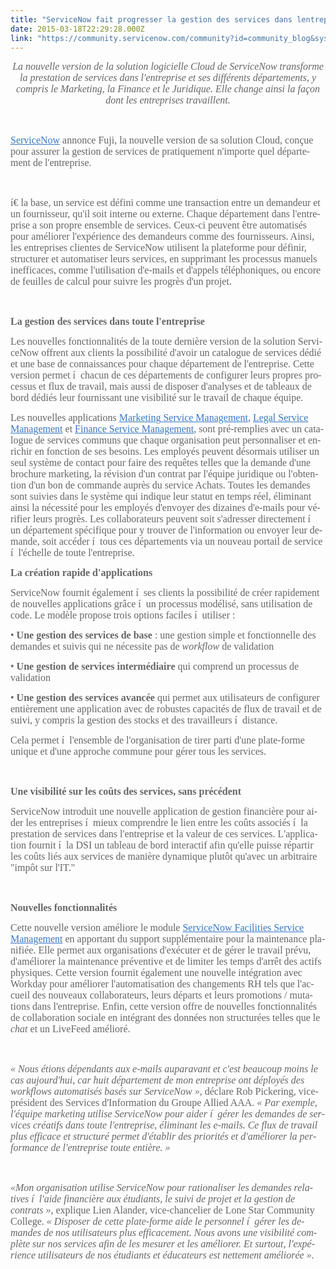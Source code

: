 ```yaml
---
title: "ServiceNow fait progresser la gestion des services dans lentreprise"
date: 2015-03-18T22:29:28.000Z
link: "https://community.servicenow.com/community?id=community_blog&sys_id=5f9dae69dbd0dbc01dcaf3231f961998"
---
```

<p align="center" style="font-family: arial, sans-serif; color: #666666;"><span style="font-style: inherit; font-size: 10pt; font-family: inherit; text-align: left;"><em style="font-family: inherit;"><span lang="FR" style="font-style: inherit; font-size: 12pt; font-family: Calibri;">La nouvelle version de la solution logicielle Cloud de ServiceNow transforme la prestation de services dans l'entreprise et ses différents départements, y compris le Marketing, la Finance et le Juridique. Elle change ainsi la façon dont les entreprises travaillent.</span></em></span></p><p align="center" style="font-family: arial, sans-serif; color: #666666;"><span style="font-style: inherit; font-size: 10pt; font-family: inherit; text-align: left;"><em style="font-family: inherit;"><span lang="FR" style="font-style: inherit; font-size: 12pt; font-family: Calibri;"><br/></span></em></span></p><p style="font-family: arial, sans-serif; color: #666666;"><a class="jive-link-external-small" href="http://www.servicenow.com/" rel="nofollow" style="font-style: inherit; font-family: inherit; color: #3778c7;" target="_blank"><span style="font-style: inherit; font-size: 12pt; font-family: Calibri;">ServiceNow</span></a><span lang="FR" style="font-style: inherit; font-size: 12pt; font-family: Calibri;"> annonce Fuji, la nouvelle version de sa solution Cloud, conçue pour assurer la gestion de services de pratiquement n'importe quel département de l'entreprise. </span></p><p style="font-family: arial, sans-serif; color: #666666;"><span lang="FR" style="font-style: inherit; font-size: 12pt; font-family: Calibri;"><br/></span></p><p style="font-family: arial, sans-serif; color: #666666;"><span lang="FR" style="font-style: inherit; font-size: 12pt; font-family: Calibri;">í€ la base, un service est défini comme une transaction entre un demandeur et un fournisseur, qu'il soit interne ou externe. Chaque département dans l'entreprise a son propre ensemble de services. Ceux-ci peuvent être automatisés pour améliorer l'expérience des demandeurs comme des fournisseurs. Ainsi, les entreprises clientes de ServiceNow utilisent la plateforme pour définir, structurer et automatiser leurs services, en supprimant les processus manuels inefficaces, comme l'utilisation d'e-mails et d'appels téléphoniques, ou encore de feuilles de calcul pour suivre les progrès d'un projet.</span></p><p style="font-family: arial, sans-serif; color: #666666;"><span lang="FR" style="font-style: inherit; font-size: 12pt; font-family: Calibri;"><br/></span></p><p style="font-family: arial, sans-serif; color: #666666;"><strong style="font-style: inherit; font-family: inherit;"><span lang="FR" style="font-weight: inherit; font-style: inherit; font-size: 12pt; font-family: Calibri;">La gestion des services dans toute l'entreprise</span></strong></p><p style="font-family: arial, sans-serif; color: #666666;"><span lang="FR" style="font-style: inherit; font-size: 12pt; font-family: Calibri;">Les nouvelles fonctionnalités de la toute dernière version de la solution ServiceNow offrent aux clients la possibilité d'avoir un catalogue de services dédié et une base de connaissances pour chaque département de l'entreprise. Cette version permet í  chacun de ces départements de configurer leurs propres processus et flux de travail, mais aussi de disposer d'analyses et de tableaux de bord dédiés leur fournissant une visibilité sur le travail de chaque équipe.</span></p><p style="font-family: arial, sans-serif; color: #666666;"><span lang="FR" style="font-style: inherit; font-size: 12pt; font-family: Calibri;">Les nouvelles applications </span><a class="jive-link-external-small" href="http://www.servicenow.com/products/marketing-service-management.html" rel="nofollow" style="font-style: inherit; font-family: inherit; color: #3778c7;" target="_blank"><span style="font-style: inherit; font-size: 12pt; font-family: Calibri;">Marketing Service Management</span></a><span lang="FR" style="font-style: inherit; font-size: 12pt; font-family: Calibri;">, </span><a class="jive-link-external-small" href="http://www.servicenow.com/products/legal-service-management.html" rel="nofollow" style="font-style: inherit; font-family: inherit; color: #3778c7;" target="_blank"><span style="font-style: inherit; font-size: 12pt; font-family: Calibri;">Legal Service Management</span></a><span lang="FR" style="font-style: inherit; font-size: 12pt; font-family: Calibri;"> et </span><a class="jive-link-external-small" href="http://www.servicenow.com/products/finance-service-management.html" rel="nofollow" style="font-style: inherit; font-family: inherit; color: #3778c7;" target="_blank"><span style="font-style: inherit; font-size: 12pt; font-family: Calibri;">Finance Service Management</span></a><span lang="FR" style="font-style: inherit; font-size: 12pt; font-family: Calibri;">,</span> <span lang="FR" style="font-style: inherit; font-size: 12pt; font-family: Calibri;">sont pré-remplies avec un catalogue de services communs que chaque organisation peut personnaliser et enrichir en fonction de ses besoins. Les employés peuvent désormais utiliser un seul système de contact<em style="font-family: inherit;"> </em>pour faire des requêtes telles que la demande d'une brochure marketing, la révision d'un contrat par l'équipe juridique ou l'obtention d'un bon de commande auprès du service Achats. Toutes les demandes sont suivies dans le système qui indique leur statut en temps réel, éliminant ainsi la nécessité pour les employés d'envoyer des dizaines d'e-mails pour vérifier leurs progrès. Les collaborateurs peuvent soit s'adresser directement í  un département spécifique pour y trouver de l'information ou envoyer leur demande, soit accéder í  tous ces départements via un nouveau portail de service í  l'échelle de toute l'entreprise.</span></p><p></p><p style="font-family: arial, sans-serif; color: #666666;"><strong style="font-style: inherit; font-family: inherit;"><span lang="FR" style="font-weight: inherit; font-style: inherit; font-size: 12pt; font-family: Calibri;">La création rapide d'applications</span></strong></p><p style="font-family: arial, sans-serif; color: #666666;"><span lang="FR" style="font-style: inherit; font-size: 12pt; font-family: Calibri;">ServiceNow fournit également í  ses clients la possibilité de créer rapidement de nouvelles applications grâce í  un processus modélisé, sans utilisation de code. Le modèle propose trois options faciles í  utiliser :</span></p><p style="font-family: arial, sans-serif; color: #666666;"><span lang="FR" style="font-style: inherit; font-size: 12pt; font-family: Calibri;">• <strong style="font-style: inherit; font-family: inherit;">Une gestion des services de base</strong> : une gestion simple et fonctionnelle des demandes et suivis qui ne nécessite pas de <em style="font-family: inherit;">workflow</em> de validation</span></p><p style="font-family: arial, sans-serif; color: #666666;"><span lang="FR" style="font-style: inherit; font-size: 12pt; font-family: Calibri;">• <strong style="font-style: inherit; font-family: inherit;">Une gestion de services intermédiaire</strong> qui comprend un processus de validation</span></p><p style="font-family: arial, sans-serif; color: #666666;"><span lang="FR" style="font-style: inherit; font-size: 12pt; font-family: Calibri;">• <strong style="font-style: inherit; font-family: inherit;">Une gestion des services avancée</strong> qui permet aux utilisateurs de configurer entièrement une application avec de robustes capacités de flux de travail et de suivi, y compris la gestion des stocks et des travailleurs í  distance.</span></p><p style="font-family: arial, sans-serif; color: #666666;"><span lang="FR" style="font-style: inherit; font-size: 12pt; font-family: Calibri;">Cela permet í  l'ensemble de l'organisation de tirer parti d'une plate-forme unique et d'une approche commune pour gérer tous les services.</span></p><p style="font-family: arial, sans-serif; color: #666666;"><strong style="font-style: inherit; font-family: inherit;"><span lang="FR" style="font-weight: inherit; font-style: inherit; font-size: 12pt; font-family: Calibri;"><br/></span></strong></p><p style="font-family: arial, sans-serif; color: #666666;"><strong style="font-style: inherit; font-family: inherit;"><span lang="FR" style="font-weight: inherit; font-style: inherit; font-size: 12pt; font-family: Calibri;">Une visibilité sur les coûts des services, sans précédent</span></strong></p><p style="font-family: arial, sans-serif; color: #666666;"><span lang="FR" style="font-style: inherit; font-size: 12pt; font-family: Calibri;">ServiceNow introduit une nouvelle application de gestion financière pour aider les entreprises í  mieux comprendre le lien entre les coûts associés í  la prestation de services dans l'entreprise et la valeur de ces services. L'application fournit í  la DSI un tableau de bord interactif afin qu'elle puisse répartir les coûts liés aux services de manière dynamique plutôt qu'avec un arbitraire "impôt sur l'IT."</span></p><p style="font-family: arial, sans-serif; color: #666666;"><strong style="font-style: inherit; font-family: inherit;"><span lang="FR" style="font-weight: inherit; font-style: inherit; font-size: 12pt; font-family: Calibri;"><br/></span></strong></p><p style="font-family: arial, sans-serif; color: #666666;"><strong style="font-style: inherit; font-family: inherit;"><span lang="FR" style="font-weight: inherit; font-style: inherit; font-size: 12pt; font-family: Calibri;">Nouvelles fonctionnalités</span></strong></p><p style="font-family: arial, sans-serif; color: #666666;"><span lang="FR" style="font-style: inherit; font-size: 12pt; font-family: Calibri;">Cette nouvelle version améliore le module </span><a class="jive-link-external-small" href="http://www.servicenow.com/solutions/facilities-service-management.html" rel="nofollow" style="font-style: inherit; font-family: inherit; color: #3778c7;" target="_blank"><span style="font-style: inherit; font-size: 12pt; font-family: Calibri;">ServiceNow Facilities Service Management</span></a> <span lang="FR" style="font-style: inherit; font-size: 12pt; font-family: Calibri;">en apportant du support supplémentaire pour la maintenance planifiée. Elle permet aux organisations d'exécuter et de gérer le travail prévu, d'améliorer la maintenance préventive et de limiter les temps d'arrêt des actifs physiques. Cette version fournit également une nouvelle intégration avec Workday pour améliorer l'automatisation des changements RH tels que l'accueil des nouveaux collaborateurs, leurs départs et leurs promotions / mutations dans l'entreprise. Enfin, cette version offre de nouvelles fonctionnalités de collaboration sociale en intégrant des données non structurées telles que le <em style="font-family: inherit;">chat</em> et un LiveFeed amélioré.</span></p><p style="font-family: arial, sans-serif; color: #666666;"><span lang="FR" style="font-style: inherit; font-size: 12pt; font-family: Calibri;"><br/></span></p><p style="font-family: arial, sans-serif; color: #666666;"><em style="font-family: inherit;"><span lang="FR" style="font-style: inherit; font-size: 12pt; font-family: Calibri;"> « Nous étions dépendants aux e-mails auparavant et c'est beaucoup moins le cas aujourd'hui, car huit département de mon entreprise ont déployés des workflows automatisés basés sur ServiceNow  »</span></em><span lang="FR" style="font-style: inherit; font-size: 12pt; font-family: Calibri;">, déclare Rob Pickering, vice-président des Services d'Information du Groupe Allied AAA. <em style="font-family: inherit;"> « Par exemple, l'équipe marketing utilise ServiceNow pour aider í  gérer les demandes de services créatifs dans toute l'entreprise, éliminant les e-mails. Ce flux de travail plus efficace et structuré permet d'établir des priorités et d'améliorer la performance de l'entreprise toute entière.  »</em></span></p><p style="font-family: arial, sans-serif; color: #666666;"><em style="font-family: inherit;"><span lang="FR" style="font-style: inherit; font-size: 12pt; font-family: Calibri;"><br/></span></em></p><p style="font-family: arial, sans-serif; color: #666666;"><em style="font-family: inherit;"><span lang="FR" style="font-style: inherit; font-size: 12pt; font-family: Calibri;"> «Mon organisation utilise ServiceNow pour rationaliser les demandes relatives í  l'aide financière aux étudiants, le suivi de projet et la gestion de contrats »</span></em><span lang="FR" style="font-style: inherit; font-size: 12pt; font-family: Calibri;">, explique Lien Alander, vice-chancelier de Lone Star Community College. <em style="font-family: inherit;"> « Disposer de cette plate-forme aide le personnel í  gérer les demandes de nos utilisateurs plus efficacement. Nous avons une visibilité complète sur nos services afin de les mesurer et les améliorer. Et surtout, l'expérience utilisateurs de nos étudiants et éducateurs est nettement améliorée  ».</em></span></p>